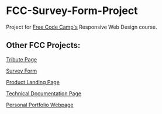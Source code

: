 # FCC-Survey-Form-Project

Project for [Free Code Camp's](https://www.freecodecamp.org/) Responsive Web Design course.


## Other FCC Projects:

[Tribute Page](https://github.com/Ollie2304/FCC-Tribute-Page-Project)

[Survey Form](https://github.com/Ollie2304/FCC-Survey-Form-Project)

[Product Landing Page]()

[Technical Documentation Page]()

[Personal Portfolio Webpage]()
